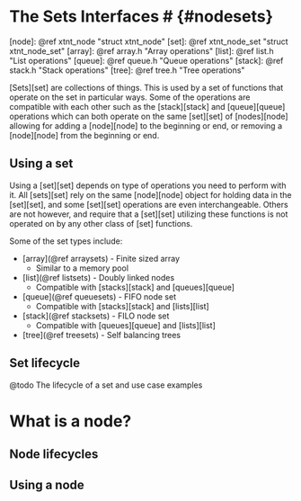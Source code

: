 # The Sets Interfaces # {#nodesets}

[node]: @ref xtnt_node "struct xtnt_node"
[set]: @ref xtnt_node_set "struct xtnt_node_set"
[array]: @ref array.h "Array operations"
[list]: @ref list.h "List operations"
[queue]: @ref queue.h "Queue operations"
[stack]: @ref stack.h "Stack operations"
[tree]: @ref tree.h "Tree operations"


[Sets][set] are collections of things. This is used by a set of functions that
operate on the set in particular ways. Some of the operations are compatible
with each other such as the [stack][stack] and [queue][queue] operations which
can both operate on the same [set][set] of [nodes][node] allowing for adding
a [node][node] to the beginning or end, or removing a [node][node] from the
beginning or end.

## Using a set ##

Using a [set][set] depends on type of operations you need to perform with it.
All [sets][set] rely on the same [node][node] object for holding data in the
[set][set], and some [set][set] operations are even interchangeable. Others are
not however, and require that a [set][set] utilizing these functions is not
operated on by any other class of [set] functions.

Some of the set types include:

* [array](@ref arraysets) - Finite sized array
    - Similar to a memory pool
* [list](@ref listsets) - Doubly linked nodes
    - Compatible with [stacks][stack] and [queues][queue]
* [queue](@ref queuesets) - FIFO node set
    - Compatible with [stacks][stack] and [lists][list]
* [stack](@ref stacksets) - FILO node set
    - Compatible with [queues][queue] and [lists][list]
* [tree](@ref treesets) - Self balancing trees

## Set lifecycle ##

@todo The lifecycle of a set and use case examples

# What is a node? #

## Node lifecycles ##

## Using a node ##
